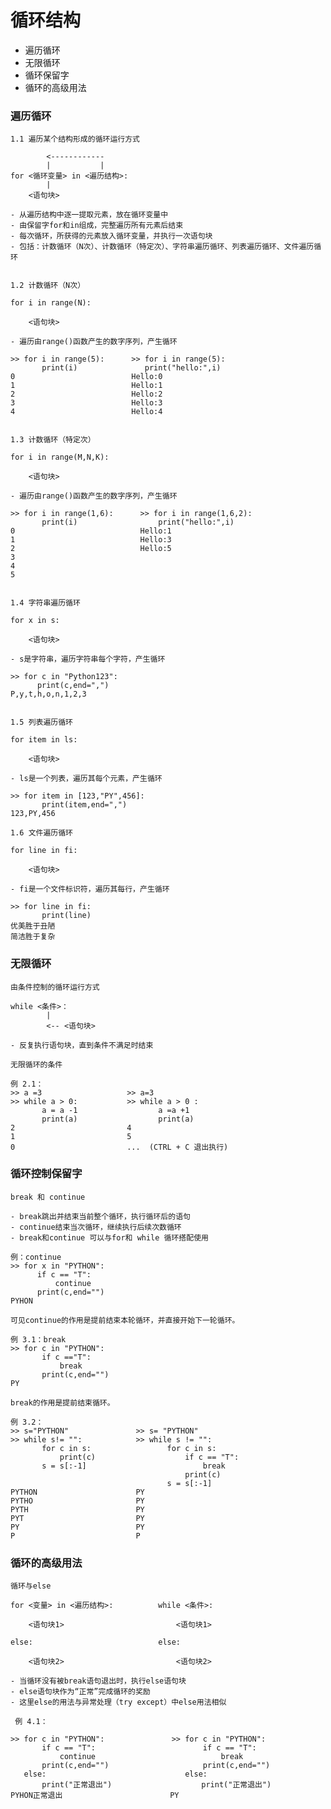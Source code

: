 # 循环结构

  - 遍历循环
  - 无限循环
  - 循环保留字
  - 循环的高级用法
  
### 遍历循环

    1.1 遍历某个结构形成的循环运行方式
    
            <------------
            |           |
    for <循环变量> in <遍历结构>:
            |
        <语句块>
        
    - 从遍历结构中逐一提取元素，放在循环变量中
    - 由保留字for和in组成，完整遍历所有元素后结束
    - 每次循环，所获得的元素放入循环变量，并执行一次语句块
    - 包括：计数循环（N次）、计数循环（特定次）、字符串遍历循环、列表遍历循环、文件遍历循环
    
    
    1.2 计数循环（N次）
    
    for i in range(N):
    
        <语句块>
        
    - 遍历由range()函数产生的数字序列，产生循环
    
    >> for i in range(5):      >> for i in range(5):
           print(i)               print("hello:",i)
    0                          Hello:0
    1                          Hello:1
    2                          Hello:2
    3                          Hello:3
    4                          Hello:4
    
    
    1.3 计数循环（特定次）
    
    for i in range(M,N,K):
    
        <语句块>
        
    - 遍历由range()函数产生的数字序列，产生循环
    
    >> for i in range(1,6):      >> for i in range(1,6,2):
           print(i)                  print("hello:",i)
    0                            Hello:1
    1                            Hello:3
    2                            Hello:5
    3                         
    4                        
    5
    
    
    1.4 字符串遍历循环
    
    for x in s:
        
        <语句块>
        
    - s是字符串，遍历字符串每个字符，产生循环
    
    >> for c in "Python123":
          print(c,end=",")
    P,y,t,h,o,n,1,2,3
    
    
    1.5 列表遍历循环    
    
    for item in ls:
        
        <语句块>
        
    - ls是一个列表，遍历其每个元素，产生循环
    
    >> for item in [123,"PY",456]:
           print(item,end=",")
    123,PY,456
    
    1.6 文件遍历循环
    
    for line in fi:
    
        <语句块>
        
    - fi是一个文件标识符，遍历其每行，产生循环
    
    >> for line in fi:
           print(line)
    优美胜于丑陋
    简洁胜于复杂
  
  
### 无限循环

    由条件控制的循环运行方式
    
    while <条件>：
            |
            <-- <语句块>
        
    - 反复执行语句块，直到条件不满足时结束
    
    无限循环的条件
    
    例 2.1：
    >> a =3                   >> a=3
    >> while a > 0:           >> while a > 0 :
           a = a -1                  a =a +1
           print(a)                  print(a)
    2                         4
    1                         5
    0                         ...  (CTRL + C 退出执行)
    
  
### 循环控制保留字

    break 和 continue
    
    - break跳出并结束当前整个循环，执行循环后的语句
    - continue结束当次循环，继续执行后续次数循环
    - break和continue 可以与for和 while 循环搭配使用
    
    例：continue
    >> for x in "PYTHON":      
          if c == "T":
              continue
          print(c,end="")
    PYHON
    
    可见continue的作用是提前结束本轮循环，并直接开始下一轮循环。
    
    例 3.1：break
    >> for c in "PYTHON":
           if c =="T":
               break 
           print(c,end="")
    PY
    
    break的作用是提前结束循环。
    
    例 3.2：
    >> s="PYTHON"               >> s= "PYTHON"
    >> while s!= "":            >> while s != "":
           for c in s:                 for c in s:
               print(c)                    if c == "T":
           s = s[:-1]                          break
                                           print(c)
                                       s = s[:-1]
    PYTHON                      PY
    PYTHO                       PY
    PYTH                        PY
    PYT                         PY
    PY                          PY
    P                           P
    
### 循环的高级用法

    循环与else
    
    for <变量> in <遍历结构>:          while <条件>:
    
        <语句块1>                         <语句块1>
        
    else:                            else:
    
        <语句块2>                         <语句块2>
        
    - 当循环没有被break语句退出时，执行else语句块
    - else语句块作为“正常”完成循环的奖励
    - 这里else的用法与异常处理（try except）中else用法相似
     
     例 4.1：
     
    >> for c in "PYTHON":               >> for c in "PYTHON":   
           if c == "T":                        if c == "T":
               continue                            break
           print(c,end="")                     print(c,end="")
       else:                               else:
           print("正常退出")                    print("正常退出")
    PYHON正常退出                        PY
    
    
    
    
    
